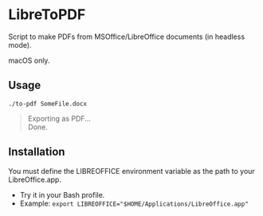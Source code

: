 # LibreToPDF
Script to make PDFs from MSOffice/LibreOffice documents (in headless mode).

macOS only.

## Usage
`./to-pdf SomeFile.docx`
> Exporting as PDF...<br>Done.

## Installation
You must define the LIBREOFFICE environment variable as the path to your LibreOffice.app.

- Try it in your Bash profile.
- Example: `export LIBREOFFICE="$HOME/Applications/LibreOffice.app"`

